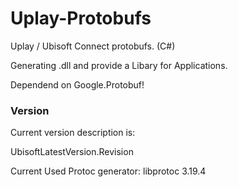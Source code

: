 # Uplay-Protobufs
Uplay / Ubisoft Connect protobufs. (C#)

Generating .dll and provide a Libary for Applications.

Dependend on Google.Protobuf!

### Version

Current version description is:

UbisoftLatestVersion.Revision

Current Used Protoc generator:
libprotoc 3.19.4